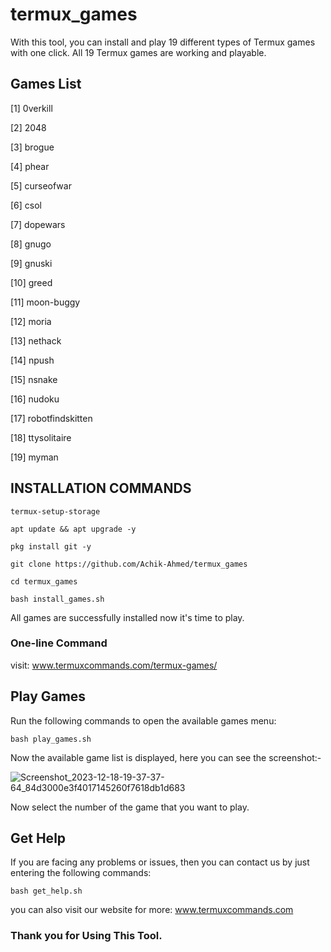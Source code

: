 # termux_games
With this tool, you can install and play 19 different types of Termux games with one click. All 19 Termux games are working and playable.
## Games List 
[1] 0verkill

[2] 2048

[3] brogue

[4] phear

[5] curseofwar

[6] csol

[7] dopewars

[8] gnugo

[9] gnuski

[10] greed

[11] moon-buggy

[12] moria

[13] nethack

[14] npush

[15] nsnake

[16] nudoku

[17] robotfindskitten

[18] ttysolitaire

[19] myman

## INSTALLATION COMMANDS
```
termux-setup-storage
```
```
apt update && apt upgrade -y
```
```
pkg install git -y
```
```
git clone https://github.com/Achik-Ahmed/termux_games
```
```
cd termux_games
```
```
bash install_games.sh
```
All games are successfully installed now it's time to play.
### One-line Command
visit: <a href="www.termuxcommands.com/termux-games/">www.termuxcommands.com/termux-games/</a>
## Play Games
Run the following commands to open the available games menu:
```
bash play_games.sh
```
Now the available game list is displayed, here you can see the screenshot:-

![Screenshot_2023-12-18-19-37-37-64_84d3000e3f4017145260f7618db1d683](https://github.com/Achik-Ahmed/termux_games/assets/153425431/7e14c975-81cb-43df-be6f-beab54aba1aa)

Now select the number of the game that you want to play.
## Get Help
If you are facing any problems or issues, then you can contact us by just entering the following commands:
```
bash get_help.sh
```
you can also visit our website for more: <a href="https://www.termuxcommands.com">www.termuxcommands.com</a>
### Thank you for Using This Tool.
